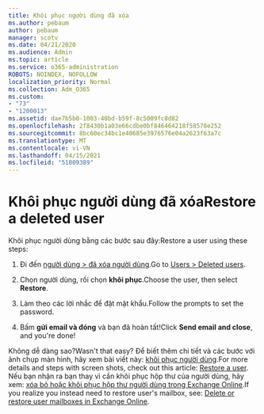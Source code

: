 ```yaml
---
title: Khôi phục người dùng đã xóa
ms.author: pebaum
author: pebaum
manager: scotv
ms.date: 04/21/2020
ms.audience: Admin
ms.topic: article
ms.service: o365-administration
ROBOTS: NOINDEX, NOFOLLOW
localization_priority: Normal
ms.collection: Adm_O365
ms.custom:
- "73"
- "1200013"
ms.assetid: dae7b5b0-1003-40bd-b59f-8c5009fc8d82
ms.openlocfilehash: 2f8430b1a03e66cdbe0bf846464218f58578e252
ms.sourcegitcommit: 8bc60ec34bc1e40685e3976576e04a2623f63a7c
ms.translationtype: MT
ms.contentlocale: vi-VN
ms.lasthandoff: 04/15/2021
ms.locfileid: "51809389"
---
```

# <a name="restore-a-deleted-user"></a><span data-ttu-id="b8f91-102">Khôi phục người dùng đã xóa</span><span class="sxs-lookup"><span data-stu-id="b8f91-102">Restore a deleted user</span></span>

<span data-ttu-id="b8f91-103">Khôi phục người dùng bằng các bước sau đây:</span><span class="sxs-lookup"><span data-stu-id="b8f91-103">Restore a user using these steps:</span></span>
  
1. <span data-ttu-id="b8f91-104">Đi đến [người dùng \> đã xóa người dùng](https://admin.microsoft.com/adminportal/home#/deletedusers).</span><span class="sxs-lookup"><span data-stu-id="b8f91-104">Go to [Users \> Deleted users](https://admin.microsoft.com/adminportal/home#/deletedusers).</span></span>

2. <span data-ttu-id="b8f91-105">Chọn người dùng, rồi chọn **khôi phục**.</span><span class="sxs-lookup"><span data-stu-id="b8f91-105">Choose the user, then select **Restore**.</span></span>

3. <span data-ttu-id="b8f91-106">Làm theo các lời nhắc để đặt mật khẩu.</span><span class="sxs-lookup"><span data-stu-id="b8f91-106">Follow the prompts to set the password.</span></span>

4. <span data-ttu-id="b8f91-107">Bấm **gửi email và đóng** và bạn đã hoàn tất!</span><span class="sxs-lookup"><span data-stu-id="b8f91-107">Click **Send email and close**, and you're done!</span></span>

<span data-ttu-id="b8f91-108">Không dễ dàng sao?</span><span class="sxs-lookup"><span data-stu-id="b8f91-108">Wasn't that easy?</span></span> <span data-ttu-id="b8f91-109">Để biết thêm chi tiết và các bước với ảnh chụp màn hình, hãy xem bài viết này: [khôi phục người dùng](https://docs.microsoft.com/microsoft-365/admin/add-users/restore-user).</span><span class="sxs-lookup"><span data-stu-id="b8f91-109">For more details and steps with screen shots, check out this article: [Restore a user](https://docs.microsoft.com/microsoft-365/admin/add-users/restore-user).</span></span> <span data-ttu-id="b8f91-110">Nếu bạn nhận ra bạn thay vì cần khôi phục hộp thư của người dùng, hãy xem: [xóa bỏ hoặc khôi phục hộp thư người dùng trong Exchange Online](https://docs.microsoft.com/exchange/recipients-in-exchange-online/delete-or-restore-mailboxes).</span><span class="sxs-lookup"><span data-stu-id="b8f91-110">If you realize you instead need to restore user's mailbox, see: [Delete or restore user mailboxes in Exchange Online](https://docs.microsoft.com/exchange/recipients-in-exchange-online/delete-or-restore-mailboxes).</span></span>